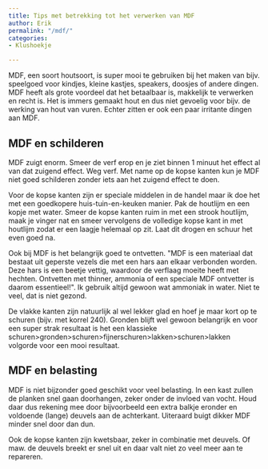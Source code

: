 ```yaml
---
title: Tips met betrekking tot het verwerken van MDF
author: Erik
permalink: "/mdf/"
categories:
- Klushoekje

---
```

MDF, een soort houtsoort, is super mooi te gebruiken bij het maken van bijv. speelgoed voor kindjes, kleine kastjes, speakers, doosjes of andere dingen. MDF heeft als grote voordeel dat het betaalbaar is, makkelijk te verwerken en recht is. Het is immers gemaakt hout en dus niet gevoelig voor bijv. de werking van hout van vuren. Echter zitten er ook een paar irritante dingen aan MDF.

## MDF en schilderen

MDF zuigt enorm. Smeer de verf erop en je ziet binnen 1 minuut het effect al van dat zuigend effect. Weg verf. Met name op de kopse kanten kun je MDF niet goed schilderen zonder iets aan het zuigend effect te doen.

Voor de kopse kanten zijn er speciale middelen in de handel maar ik doe het met een goedkopere huis-tuin-en-keuken manier. Pak de houtlijm en een kopje met water. Smeer de kopse kanten ruim in met een strook houtlijm, maak je vinger nat en smeer vervolgens de volledige kopse kant in met houtlijm zodat er een laagje helemaal op zit. Laat dit drogen en schuur het even goed na.

Ook bij MDF is het belangrijk goed te ontvetten. "MDF is een materiaal dat bestaat uit geperste vezels die met een hars aan elkaar verbonden worden. Deze hars is een beetje vettig, waardoor de verflaag moeite heeft met hechten. Ontvetten met thinner, ammonia of een speciale MDF ontvetter is daarom essentieel!". Ik gebruik altijd gewoon wat ammoniak in water. Niet te veel, dat is niet gezond.

De vlakke kanten zijn natuurlijk al wel lekker glad en hoef je maar kort op te schuren (bijv. met korrel 240). Gronden blijft wel gewoon belangrijk en voor een super strak resultaat is het een klassieke schuren>gronden>schuren>fijnerschuren>lakken>schuren>lakken volgorde voor een mooi resultaat.

## MDF en belasting

MDF is niet bijzonder goed geschikt voor veel belasting. In een kast zullen de planken snel gaan doorhangen, zeker onder de invloed van vocht. Houd daar dus rekening mee door bijvoorbeeld een extra balkje eronder en voldoende (lange) deuvels aan de achterkant. Uiteraard buigt dikker MDF minder snel door dan dun.

Ook de kopse kanten zijn kwetsbaar, zeker in combinatie met deuvels. Of maw. de deuvels breekt er snel uit en daar valt niet zo veel meer aan te repareren.
